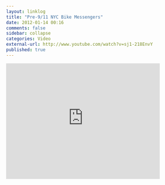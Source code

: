 ```yaml
---
layout: linklog
title: "Pre-9/11 NYC Bike Messengers"
date: 2012-01-14 00:16
comments: false
sidebar: collapse
categories: Video
external-url: http://www.youtube.com/watch?v=sj1-218EnvY
published: true
---
```



<div class="flex-video"><iframe width="420" height="315" src="http://www.youtube.com/embed/sj1-218EnvY" frameborder="0" allowfullscreen></iframe></div>

